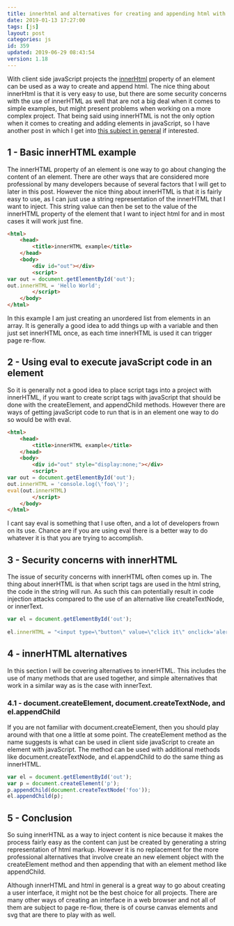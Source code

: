 ```yaml
---
title: innerhtml and alternatives for creating and appending html with javaScript
date: 2019-01-13 17:27:00
tags: [js]
layout: post
categories: js
id: 359
updated: 2019-06-29 08:43:54
version: 1.18
---
```


With client side javaScript projects the [innerHtml](https://developer.mozilla.org/en-US/docs/Web/API/Element/innerHTML) property of an element can be used as a way to create and append html. The nice thing about innerHtml is that it is very easy to use, but there are some security concerns with the use of innerHTML as well that are not a big deal when it comes to simple examples, but might present problems when working on a more complex project. That being said using innerHTML is not the only option when it comes to creating and adding elements in javaScript, so I have another post in which I get into [this subject in general](/2019/02/26/js-add-element/) if interested.

<!-- more -->

## 1 - Basic innerHTML example

The innerHTML property of an element is one way to go about changing the content of an element. There are other ways that are considered more professional by many developers because of several factors that I will get to later in this post. However the nice thing about innerHTML is that it is fairly easy to use, as I can just use a string representation of the innerHTML that I want to inject. This string value can then be set to the value of the innerHTML property of the element that I want to inject html for and in most cases it will work just fine.

```html
<html>
    <head>
        <title>innerHTML example</title>
    </head>
    <body>
        <div id="out"></div>
        <script>
var out = document.getElementById('out');
out.innerHTML = 'Hello World';
        </script>
    </body>
</html>
```

In this example I am just creating an unordered list from elements in an array. It is generally a good idea to add things up with a variable and then just set innerHTML once, as each time innerHTML is used it can trigger page re-flow.

## 2 - Using eval to execute javaScript code in an element

So it is generally not a good idea to place script tags into a project with innerHTML, if you want to create script tags with javaScript that should be done with the createElement, and appendChild methods. However there are ways of getting javaScript code to run that is in an element one way to do so would be with eval.

```html
<html>
    <head>
        <title>innerHTML example</title>
    </head>
    <body>
        <div id="out" style="display:none;"></div>
        <script>
var out = document.getElementById('out');
out.innerHTML = 'console.log(\'foo\')';
eval(out.innerHTML)
        </script>
    </body>
</html>
```

I cant say eval is something that I use often, and a lot of developers frown on its use. Chance are if you are using eval there is a better way to do whatever it is that you are trying to accomplish.

## 3 - Security concerns with innerHTML

The issue of security concerns with innerHTML often comes up in. The thing about innerHTML is that when script tags are used in the html string, the code in the string will run. As such this can potentially result in code injection attacks compared to the use of an alternative like createTextNode, or innerText.

```js
var el = document.getElementById('out');
 
el.innerHTML = "<input type=\"button\" value=\"click it\" onclick='alert(\"bad times\")'>";
```

## 4 - innerHTML alternatives

In this section I will be covering alternatives to innerHTML. This includes the use of many methods that are used together, and simple alternatives that work in a similar way as is the case with innerText.

### 4.1 - document.createElement, document.createTextNode, and el.appendChild

If you are not familiar with document.createElement, then you should play around with that one a little at some point. The createElement method as the name suggests is what can be used in client side javaScript to create an element with javaScript. The method can be used with additional methods like document.createTextNode, and el.appendChild to do the same thing as innerHTML.

```js
var el = document.getElementById('out');
var p = document.createElement('p');
p.appendChild(document.createTextNode('foo'));
el.appendChild(p);
```

## 5 - Conclusion

So suing innerHTNL as a way to inject content is nice because it makes the process fairly easy as the content can just be created by generating a string representation of html markup. However it is no replacement for the more professional alternatives that involve create an new element object with the createElement method and then appending that with an element method like appendChild.

Although innerHTML and html in general is a great way to go about creating a user interface, it might not be the best choice for all projects. There are many other ways of creating an interface in a web browser and not all of them are subject to page re-flow, there is of course canvas elements and svg that are there to play with as well.